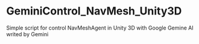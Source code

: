 # GeminiControl_NavMesh_Unity3D
Simple script for control NavMeshAgent in Unity 3D with Google Gemine AI writed by Gemini
